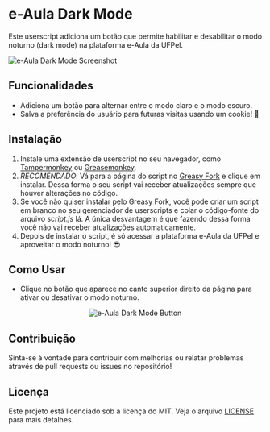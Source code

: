 # e-Aula Dark Mode

Este userscript adiciona um botão que permite habilitar e desabilitar o modo noturno (dark mode) na plataforma e-Aula da UFPel.

![e-Aula Dark Mode Screenshot](https://i.ibb.co/bHrTwCm/e-aula-ufpel-edu-br-my.png)

## Funcionalidades

- Adiciona um botão para alternar entre o modo claro e o modo escuro.
- Salva a preferência do usuário para futuras visitas usando um cookie! 🍪

## Instalação

1. Instale uma extensão de userscript no seu navegador, como [Tampermonkey](https://www.tampermonkey.net/) ou [Greasemonkey](https://www.greasespot.net/).
2. *RECOMENDADO*: Vá para a página do script no [Greasy Fork](https://greasyfork.org/en/scripts/520749-e-aula-dark-mode) e clique em instalar. Dessa forma o seu script vai receber atualizações sempre que houver alterações no código.
3. Se você não quiser instalar pelo Greasy Fork, você pode criar um script em branco no seu gerenciador de userscripts e colar o código-fonte do arquivo _script.js_ lá. A única desvantagem é que fazendo dessa forma você não vai receber atualizações automaticamente.
4. Depois de instalar o script, é só acessar a plataforma e-Aula da UFPel e aproveitar o modo noturno! 😎

## Como Usar

- Clique no botão que aparece no canto superior direito da página para ativar ou desativar o modo noturno.

<p align="center">
	<img src="https://i.ibb.co/9tTt3Pb/image.png" alt="e-Aula Dark Mode Button">
</p>

## Contribuição

Sinta-se à vontade para contribuir com melhorias ou relatar problemas através de pull requests ou issues no repositório!

## Licença

Este projeto está licenciado sob a licença do MIT. Veja o arquivo [LICENSE](LICENSE) para mais detalhes.
